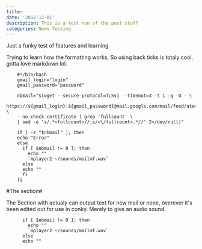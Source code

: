 ```yaml
---
title:
date: '2012-12-01'
description: This is a test run of the post stuff
categories: News Testing
---
```


Just a funky test of features and learning

Trying to learn how the formatting works, So using back ticks is totaly cool, gotta love markdown lol.

````
    #!/bin/bash
    gmail_login="login"
    gmail_password="password"

    nbmail="$(wget --secure-protocol=TLSv1 --timeout=3 -t 1 -q -O - \
    https://${gmail_login}:${gmail_password}@mail.google.com/mail/feed/atom \
    --no-check-certificate | grep 'fullcount' \
    | sed -e 's/.*<fullcount>//;s/<\/fullcount>.*//' 2>/dev/null)"

    if [ -z "$nbmail" ]; then
    echo "Error"
    else
      if [ $nbmail != 0 ]; then
        echo ""
        `mplayer2 ~/sounds/mailmf.wav`
      else
      echo ""
      fi
    fi
````

#The section#

The Section with actualy can output text for new mail or none, overever it's been edited out for use in conky.
Merely to give an audio sound.

````
      if [ $nbmail != 0 ]; then
        echo ""
        `mplayer2 ~/sounds/mailmf.wav`
      else
      echo ""
